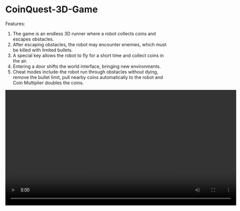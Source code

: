 # CoinQuest-3D-Game

Features:
1. The game is an endless 3D runner where a robot collects coins and escapes obstacles.
2. After escaping obstacles, the robot may encounter enemies, which must be killed with limited bullets.
3. A special key allows the robot to fly for a short time and collect coins in the air.
4. Entering a door shifts the world interface, bringing new environments.
5. Cheat modes include-the robot run through obstacles without dying, remove the bullet limit, pull nearby coins automatically to the robot and Coin Multiplier doubles the coins.
<!-- Inline video player in README -->
<video width="720" controls>
  <source src="https://github.com/user-attachments/assets/2b5866d6-1af8-4721-995a-800e39daff82.mp4" type="video/mp4">
  Your browser does not support the video tag.
</video>


